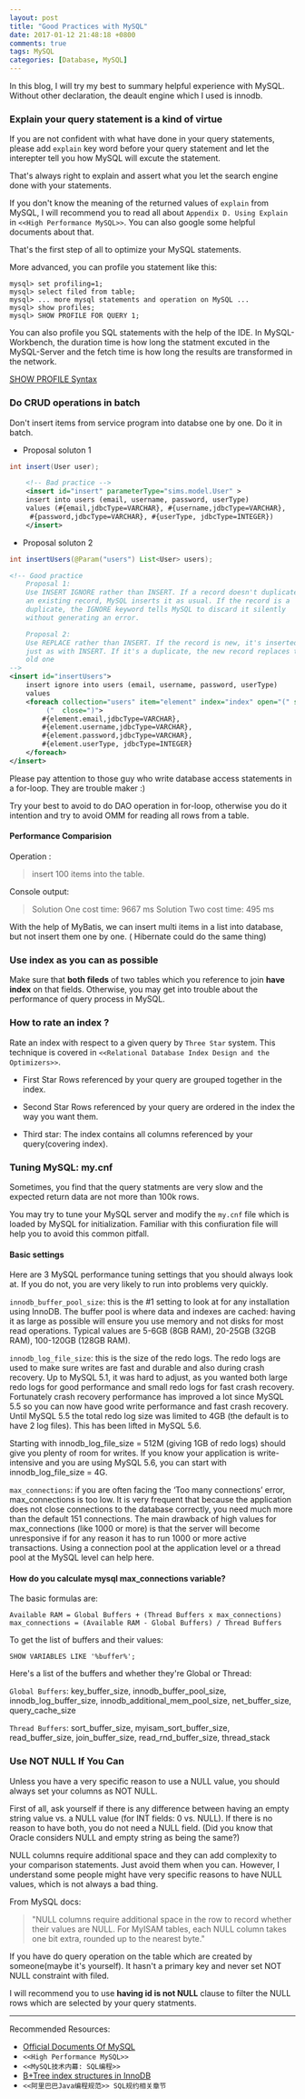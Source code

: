 ```yaml
---
layout: post
title: "Good Practices with MySQL"
date: 2017-01-12 21:48:18 +0800
comments: true
tags: MySQL
categories: [Database, MySQL]
---
```


In this blog, I will try my best to summary helpful experience with MySQL. Without other declaration, the deault engine which I used is innodb.

### Explain your query statement is a kind of virtue

If you are not confident with what have done in your query statements, please add `explain` key word before your query statement and let the interepter tell you how MySQL will excute the statement.

That's always right to explain and assert what you let the search engine done with your statements. 

If you don't know the meaning of the returned values of `explain` from MySQL, I will recommend you to read all about `Appendix D. Using Explain` in `<<High Performance MySQL>>`. You can also google some helpful documents about that.

That's the first step of all to optimize your MySQL statements.

More advanced, you can profile you statement like this: 

```
mysql> set profiling=1;
mysql> select filed from table;
mysql> ... more mysql statements and operation on MySQL ...
mysql> show profiles;
mysql> SHOW PROFILE FOR QUERY 1;
```

You can also profile you SQL statements with the help of the IDE. In MySQL-Workbench, the duration time is how long the statment excuted in the MySQL-Server and the fetch time is how long the results are transformed in the network.

[SHOW PROFILE Syntax](https://dev.mysql.com/doc/refman/5.7/en/show-profile.html)

<!-- more -->

### Do CRUD operations in batch 

Don't insert items from service program into databse one by one. Do it in batch.

* Proposal soluton 1

``` java
int insert(User user);

```

``` XML
    <!-- Bad practice -->
    <insert id="insert" parameterType="sims.model.User" >
    insert into users (email, username, password, userType)
    values (#{email,jdbcType=VARCHAR}, #{username,jdbcType=VARCHAR},
     #{password,jdbcType=VARCHAR}, #{userType, jdbcType=INTEGER})
    </insert>

```
    
* Proposal soluton 2

``` java
int insertUsers(@Param("users") List<User> users);

```

``` XML
<!-- Good practice
    Proposal 1:
    Use INSERT IGNORE rather than INSERT. If a record doesn't duplicate
    an existing record, MySQL inserts it as usual. If the record is a 
    duplicate, the IGNORE keyword tells MySQL to discard it silently 
    without generating an error.

    Proposal 2:
    Use REPLACE rather than INSERT. If the record is new, it's inserted
    just as with INSERT. If it's a duplicate, the new record replaces the
    old one
-->
<insert id="insertUsers">
    insert ignore into users (email, username, password, userType)
    values
    <foreach collection="users" item="element" index="index" open="(" separator="),
         ("  close=")">
        #{element.email,jdbcType=VARCHAR},
        #{element.username,jdbcType=VARCHAR},
        #{element.password,jdbcType=VARCHAR},
        #{element.userType, jdbcType=INTEGER}
    </foreach>
</insert>

```
Please pay attention to those guy who write database access statements in a for-loop. They are trouble maker :)

Try your best to avoid to do DAO operation in for-loop, otherwise you do it intention and try to avoid OMM for reading all rows from a table.


#### Performance Comparision

Operation :  

> insert 100 items into the table. 

Console output:  
> Solution One cost time: 9667 ms
Solution Two cost time: 495  ms

With the help of MyBatis, we can insert multi items in a list into database, but not insert them one by one. ( Hibernate could do the same thing)


### Use index as you can as possible
Make sure that __both fileds__ of two tables which you reference to join __have index__ on that fields. Otherwise, you may get into trouble about the performance of query process in MySQL.

### How to rate an index ?
Rate an index with respect to a given query by `Three Star` system. This technique is covered in `<<Relational Database Index Design and the Optimizers>>`. 

* First Star
Rows referenced by your query are grouped together in the index.

* Second Star
Rows referenced by your query are ordered in the index the way you want them.

* Third star:
The index contains all columns referenced by your query(covering index).

### Tuning MySQL: my.cnf

Sometimes, you find that the query statments are very slow and the expected return data are not more than 100k rows.

You may try to tune your MySQL server and modify the `my.cnf` file which is loaded by MySQL for initialization. Familiar with this confiuration file will help you to avoid this common pitfall.

#### Basic settings
Here are 3 MySQL performance tuning settings that you should always look at. If you do not, you are very likely to run into problems very quickly.

`innodb_buffer_pool_size`: this is the #1 setting to look at for any installation using InnoDB. The buffer pool is where data and indexes are cached: having it as large as possible will ensure you use memory and not disks for most read operations. Typical values are 5-6GB (8GB RAM), 20-25GB (32GB RAM), 100-120GB (128GB RAM).

`innodb_log_file_size`: this is the size of the redo logs. The redo logs are used to make sure writes are fast and durable and also during crash recovery. Up to MySQL 5.1, it was hard to adjust, as you wanted both large redo logs for good performance and small redo logs for fast crash recovery. Fortunately crash recovery performance has improved a lot since MySQL 5.5 so you can now have good write performance and fast crash recovery. Until MySQL 5.5 the total redo log size was limited to 4GB (the default is to have 2 log files). This has been lifted in MySQL 5.6.

Starting with innodb_log_file_size = 512M (giving 1GB of redo logs) should give you plenty of room for writes. If you know your application is write-intensive and you are using MySQL 5.6, you can start with innodb_log_file_size = 4G.

`max_connections`: if you are often facing the ‘Too many connections’ error, max_connections is too low. It is very frequent that because the application does not close connections to the database correctly, you need much more than the default 151 connections. The main drawback of high values for max_connections (like 1000 or more) is that the server will become unresponsive if for any reason it has to run 1000 or more active transactions. Using a connection pool at the application level or a thread pool at the MySQL level can help here.

#### How do you calculate mysql max_connections variable?

The basic formulas are:

    Available RAM = Global Buffers + (Thread Buffers x max_connections)
    max_connections = (Available RAM - Global Buffers) / Thread Buffers

To get the list of buffers and their values:

    SHOW VARIABLES LIKE '%buffer%';

Here's a list of the buffers and whether they're Global or Thread:

`Global Buffers`: key_buffer_size, innodb_buffer_pool_size, innodb_log_buffer_size, innodb_additional_mem_pool_size, net_buffer_size, query_cache_size

`Thread Buffers`: sort_buffer_size, myisam_sort_buffer_size, read_buffer_size, join_buffer_size, read_rnd_buffer_size, thread_stack


### Use NOT NULL If You Can

Unless you have a very specific reason to use a NULL value, you should always set your columns as NOT NULL.

First of all, ask yourself if there is any difference between having an empty string value vs. a NULL value (for INT fields: 0 vs. NULL). If there is no reason to have both, you do not need a NULL field. (Did you know that Oracle considers NULL and empty string as being the same?)


NULL columns require additional space and they can add complexity to your comparison statements. Just avoid them when you can. However, I understand some people might have very specific reasons to have NULL values, which is not always a bad thing.

From MySQL docs:
> "NULL columns require additional space in the row to record whether their values are NULL. For MyISAM tables, each NULL column takes one bit extra, rounded up to the nearest byte."

If you have do query operation on the table which are created by someone(maybe it's yourself). It hasn't a primary key and never set NOT NULL constraint with filed.

I will recommend you to use __having id is not NULL__ clause to filter the NULL rows which are selected by your query statments.

----
Recommended Resources:
* [Official Documents Of MySQL](https://dev.mysql.com/doc/refman/5.7/en/innodb-storage-engine.html)
* `<<High Performance MySQL>>`
* `<<MySQL技术内幕: SQL编程>>`
* [B+Tree index structures in InnoDB](https://blog.jcole.us/2013/01/10/btree-index-structures-in-innodb/)
* `<<阿里巴巴Java编程规范>> SQL规约相关章节`